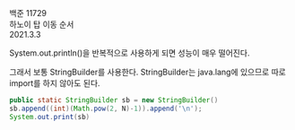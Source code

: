 백준 11729\
하노이 탑 이동 순서\
2021.3.3

System.out.println()을 반복적으로 사용하게 되면
성능이 매우 떨어진다.

그래서 보통 StringBuilder를 사용한다. StringBuilder는 java.lang에 있으므로 따로 import를 하지 않아도 된다.

```java
public static StringBuilder sb = new StringBuilder()
sb.append((int)(Math.pow(2, N)-1)).append('\n');
System.out.print(sb)
```